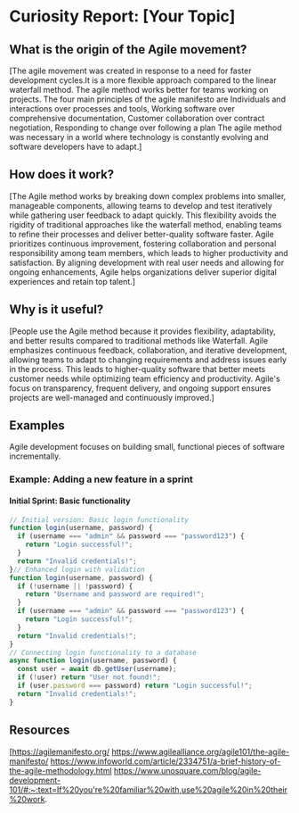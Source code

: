 # Curiosity Report: [Your Topic]

## What is the origin of the Agile movement?
[The agile movement was created in response to a need for faster development cycles.It is a more flexible approach compared to the linear waterfall method. The agile method works better for teams working on projects.
The four main principles of the agile manifesto are Individuals and interactions over processes and tools, Working software over comprehensive documentation, Customer collaboration over contract negotiation, Responding to change over following a plan
The agile method was necessary in a world where technology is constantly evolving and software developers have to adapt.]

## How does it work?
[The Agile method works by breaking down complex problems into smaller, manageable components, allowing teams to develop and test iteratively while gathering user feedback to adapt quickly. 
This flexibility avoids the rigidity of traditional approaches like the waterfall method, enabling teams to refine their processes and deliver better-quality software faster. 
Agile prioritizes continuous improvement, fostering collaboration and personal responsibility among team members, which leads to higher productivity and satisfaction. 
By aligning development with real user needs and allowing for ongoing enhancements, Agile helps organizations deliver superior digital experiences and retain top talent.]

## Why is it useful?
[People use the Agile method because it provides flexibility, adaptability, and better results compared to traditional methods like Waterfall. 
Agile emphasizes continuous feedback, collaboration, and iterative development, allowing teams to adapt to changing requirements and address issues early in the process.
This leads to higher-quality software that better meets customer needs while optimizing team efficiency and productivity. Agile's focus on transparency, frequent delivery, and ongoing support ensures projects are well-managed and continuously improved.]

## Examples

Agile development focuses on building small, functional pieces of software incrementally.

### Example: Adding a new feature in a sprint

#### Initial Sprint: Basic functionality
```javascript
// Initial version: Basic login functionality
function login(username, password) {
  if (username === "admin" && password === "password123") {
    return "Login successful!";
  }
  return "Invalid credentials!";
}// Enhanced login with validation
function login(username, password) {
  if (!username || !password) {
    return "Username and password are required!";
  }
  if (username === "admin" && password === "password123") {
    return "Login successful!";
  }
  return "Invalid credentials!";
}
// Connecting login functionality to a database
async function login(username, password) {
  const user = await db.getUser(username);
  if (!user) return "User not found!";
  if (user.password === password) return "Login successful!";
  return "Invalid credentials!";
}
```
## Resources
[https://agilemanifesto.org/
https://www.agilealliance.org/agile101/the-agile-manifesto/
https://www.infoworld.com/article/2334751/a-brief-history-of-the-agile-methodology.html
https://www.unosquare.com/blog/agile-development-101/#:~:text=If%20you're%20familiar%20with,use%20agile%20in%20their%20work.
